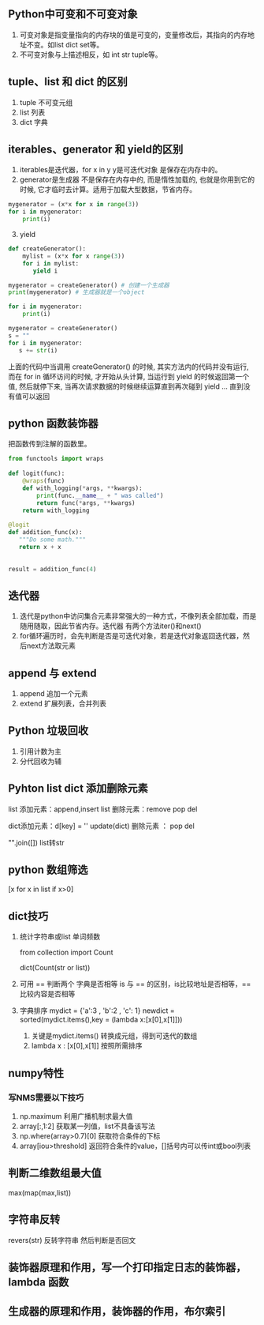 ## Python中可变和不可变对象
1. 可变对象是指变量指向的内存块的值是可变的，变量修改后，其指向的内存地址不变。如list dict set等。
2. 不可变对象与上描述相反，如 int  str tuple等。

## tuple、list 和 dict 的区别
1. tuple 不可变元组
2. list 列表
3. dict 字典

## iterables、generator 和 yield的区别
1. iterables是迭代器，for x in y  y是可迭代对象 是保存在内存中的。
2. generator是生成器 不是保存在内存中的, 而是惰性加载的, 也就是你用到它的时候, 它才临时去计算。适用于加载大型数据，节省内存。
```python
mygenerator = (x*x for x in range(3))
for i in mygenerator:
    print(i)
```
3. yield
```python
def createGenerator():
    mylist = (x*x for x range(3))
    for i in mylist:
       yield i

mygenerator = createGenerator() # 创建一个生成器
print(mygenerator) # 生成器就是一个object

for i in mygenerator:
    print(i)

mygenerator = createGenerator()
s = ""
for i in mygenerator:
   s += str(i)
```
上面的代码中当调用 createGenerator() 的时候, 其实方法内的代码并没有运行, 而在 for in 循环访问的时候, 才开始从头计算, 当运行到 yield 的时候返回第一个值, 然后就停下来, 当再次请求数据的时候继续运算直到再次碰到 yield ... 直到没有值可以返回

## python 函数装饰器
把函数传到注解的函数里。
```python
from functools import wraps
 
def logit(func):
    @wraps(func)
    def with_logging(*args, **kwargs):
        print(func.__name__ + " was called")
        return func(*args, **kwargs)
    return with_logging
 
@logit
def addition_func(x):
   """Do some math."""
   return x + x
 
 
result = addition_func(4)
```
## 迭代器
1. 迭代是python中访问集合元素非常强大的一种方式，不像列表全部加载，而是随用随取，因此节省内存。迭代器
    有两个方法iter()和next()
2. for循环遍历时，会先判断是否是可迭代对象，若是迭代对象返回迭代器，然后next方法取元素

## append 与 extend
1. append 追加一个元素
2. extend 扩展列表，合并列表

## Python 垃圾回收
1. 引用计数为主
2. 分代回收为辅

## Pyhton list dict 添加删除元素
list 添加元素：append,insert
list 删除元素：remove pop del

dict添加元素：d[key] = '' update(dict)
删除元素 ： pop del

"".join([]) list转str

## python 数组筛选
[x for x in list if x>0]

## dict技巧
1. 统计字符串或list 单词频数
   
    from collection import Count
   
    dict(Count(str or list))

2. 可用 == 判断两个 字典是否相等
   is 与 == 的区别，is比较地址是否相等，==比较内容是否相等
3. 字典排序
   mydict = {'a':3 , 'b':2 , 'c': 1}
   newdict = sorted(mydict.items(),key = (lambda x:[x[0],x[1]]))
    1. 关键是mydict.items() 转换成元组，得到可迭代的数组
    2. lambda x : [x[0],x[1]]  按照所需排序
## numpy特性
### 写NMS需要以下技巧
1. np.maximum 利用广播机制求最大值
2. array[:,1:2] 获取某一列值，list不具备该写法
3. np.where(array>0.7)[0]  获取符合条件的下标
4. array[iou>threshold] 返回符合条件的value，[]括号内可以传int或bool列表

## 判断二维数组最大值
max(map(max,list))

## 字符串反转
revers(str)  反转字符串 然后判断是否回文

## 装饰器原理和作用，写一个打印指定日志的装饰器，lambda 函数

## 生成器的原理和作用，装饰器的作用，布尔索引
